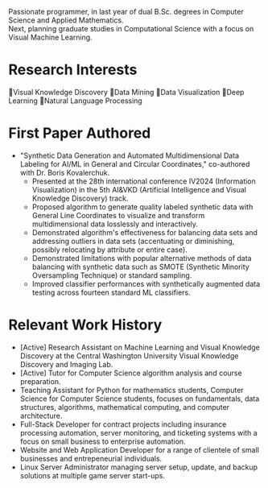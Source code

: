 Passionate programmer, in last year of dual B.Sc. degrees in Computer Science and Applied Mathematics.  
Next, planning graduate studies in Computational Science with a focus on Visual Machine Learning.

# Research Interests
🔹Visual Knowledge Discovery 🔹Data Mining 🔹Data Visualization 🔹Deep Learning 🔹Natural Language Processing

# First Paper Authored
- "Synthetic Data Generation and Automated Multidimensional Data Labeling for AI/ML in General and Circular Coordinates," co-authored with Dr. Boris Kovalerchuk.
  - Presented at the 28th international conference IV2024 (Information Visualization) in the 5th AI&VKD (Artificial Intelligence and Visual Knowledge Discovery) track.
  - Proposed algorithm to generate quality labeled synthetic data with General Line Coordinates to visualize and transform multidimensional data losslessly and interactively.
  - Demonstrated algorithm's effectiveness for balancing data sets and addressing outliers in data sets (accentuating or diminishing, possibly relocating by attribute or entire case).
  - Demonstrated limitations with popular alternative methods of data balancing with synthetic data such as SMOTE (Synthetic Minority Oversampling Technique) or standard sampling.
  - Improved classifier performances with synthetically augmented data testing across fourteen standard ML classifiers.

# Relevant Work History
- [Active] Research Assistant on Machine Learning and Visual Knowledge Discovery at the Central Washington University Visual Knowledge Discovery and Imaging Lab.
- [Active] Tutor for Computer Science algorithm analysis and course preparation.
- Teaching Assistant for Python for mathematics students, Computer Science for Computer Science students, focuses on fundamentals, data structures, algorithms, mathematical computing, and computer architecture.
- Full-Stack Developer for contract projects including insurance processing automation, server monitoring, and ticketing systems with a focus on small business to enterprise automation.
- Website and Web Application Developer for a range of clientele of small businesses and entrepeneurial individuals.
- Linux Server Administrator managing server setup, update, and backup solutions at multiple game server start-ups.
